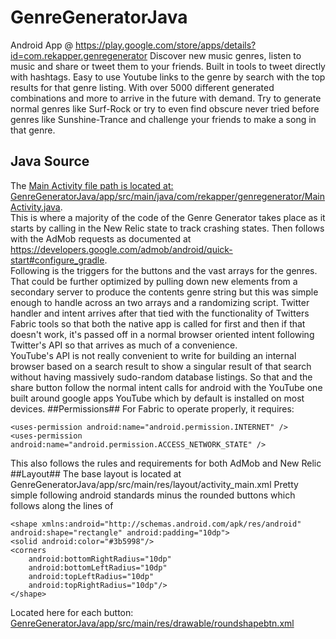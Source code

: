 # GenreGeneratorJava
Android App @ https://play.google.com/store/apps/details?id=com.rekapper.genregenerator
Discover new music genres, listen to music and share or tweet them to your friends. Built in tools to tweet directly with hashtags. Easy to use Youtube links to the genre by search with the top results for that genre listing. With over 5000 different generated combinations and more to arrive in the future with demand. Try to generate normal genres like Surf-Rock or try to even find obscure never tried before genres like Sunshine-Trance and challenge your friends to make a song in that genre.
## Java Source ##
The [Main Activity file path is located at: GenreGeneratorJava/app/src/main/java/com/rekapper/genregenerator/MainActivity.java](https://github.com/Rekapper/GenreGeneratorJava/blob/master/app/src/main/java/com/rekapper/genregenerator/MainActivity.java).  
This is where a majority of the code of the Genre Generator takes place as it starts by calling in the New Relic state to track crashing states.  Then follows with the AdMob requests as documented at https://developers.google.com/admob/android/quick-start#configure_gradle.  
Following is the triggers for the buttons and the vast arrays for the genres.  That could be further optimized by pulling down new elements from a secondary server to produce the contents genre string but this was simple enough to handle across an two arrays and a randomizing script.
Twitter handler and intent arrives after that tied with the functionality of Twitters Fabric tools so that both the native app is called for first and then if that doesn't work, it's passed off in a normal browser oriented intent following Twitter's API so that arrives as much of a convenience.  
YouTube's API is not really convenient to write for building an internal browser based on a search result to show a singular result of that search without having massively sudo-random database listings.  So that and the share button follow the normal intent calls for android with the YouTube one built around google apps YouTube which by default is installed on most devices. 
##Permissions##
For Fabric to operate properly, it requires:

    <uses-permission android:name="android.permission.INTERNET" />
    <uses-permission android:name="android.permission.ACCESS_NETWORK_STATE" />
This also follows the rules and requirements for both AdMob and New Relic
##Layout##
The base layout is located at GenreGeneratorJava/app/src/main/res/layout/activity_main.xml
Pretty simple following android standards minus the rounded buttons which follows along the lines of 

    <shape xmlns:android="http://schemas.android.com/apk/res/android"
    android:shape="rectangle" android:padding="10dp">
    <solid android:color="#3b5998"/>
    <corners
        android:bottomRightRadius="10dp"
        android:bottomLeftRadius="10dp"
        android:topLeftRadius="10dp"
        android:topRightRadius="10dp"/>
	</shape>
Located here for each button:  [GenreGeneratorJava/app/src/main/res/drawable/roundshapebtn.xml](https://github.com/Rekapper/GenreGeneratorJava/blob/master/app/src/main/res/drawable/roundshapebtn.xml)
